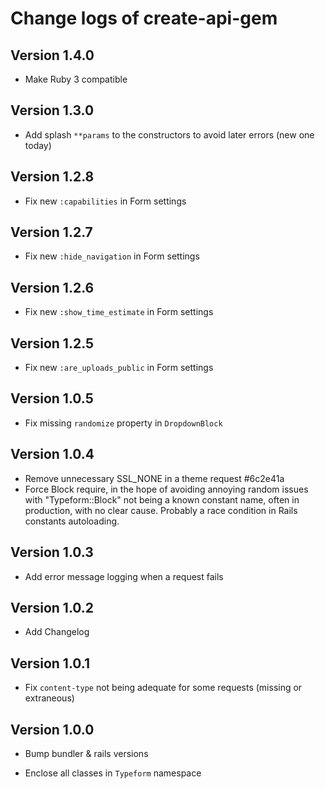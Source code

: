Change logs of create-api-gem
====================================================

Version 1.4.0
----------------------------------

* Make Ruby 3 compatible

Version 1.3.0
----------------------------------

* Add splash `**params` to the constructors to avoid later errors (new one today)

Version 1.2.8
----------------------------------

* Fix new `:capabilities` in Form settings

Version 1.2.7
----------------------------------

* Fix new `:hide_navigation` in Form settings

Version 1.2.6
----------------------------------

* Fix new `:show_time_estimate` in Form settings

Version 1.2.5
----------------------------------

* Fix new `:are_uploads_public` in Form settings

Version 1.0.5
----------------------------------

* Fix missing `randomize` property in `DropdownBlock`

Version 1.0.4
----------------------------------

* Remove unnecessary SSL_NONE in a theme request #6c2e41a
* Force Block require, in the hope of avoiding annoying random issues with
  "Typeform::Block" not being a known constant name, often in production, with
  no clear cause. Probably a race condition in Rails constants autoloading.

Version 1.0.3
----------------------------------

* Add error message logging when a request fails


Version 1.0.2
----------------------------------

* Add Changelog


Version 1.0.1
----------------------------------

* Fix `content-type` not being adequate for some requests (missing or extraneous)


Version 1.0.0
----------------------------------

* Bump bundler & rails versions

* Enclose all classes in `Typeform` namespace